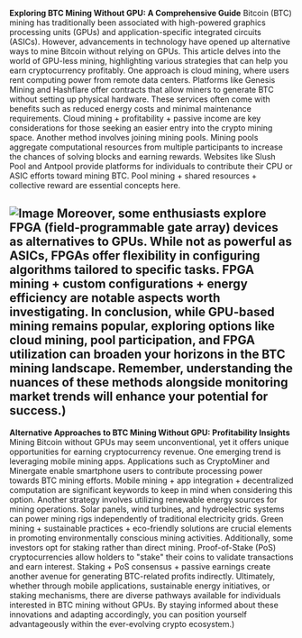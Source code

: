 **Exploring BTC Mining Without GPU: A Comprehensive Guide**
Bitcoin (BTC) mining has traditionally been associated with high-powered graphics processing units (GPUs) and application-specific integrated circuits (ASICs). However, advancements in technology have opened up alternative ways to mine Bitcoin without relying on GPUs. This article delves into the world of GPU-less mining, highlighting various strategies that can help you earn cryptocurrency profitably.
One approach is cloud mining, where users rent computing power from remote data centers. Platforms like Genesis Mining and Hashflare offer contracts that allow miners to generate BTC without setting up physical hardware. These services often come with benefits such as reduced energy costs and minimal maintenance requirements. Cloud mining + profitability + passive income are key considerations for those seeking an easier entry into the crypto mining space.
Another method involves joining mining pools. Mining pools aggregate computational resources from multiple participants to increase the chances of solving blocks and earning rewards. Websites like Slush Pool and Antpool provide platforms for individuals to contribute their CPU or ASIC efforts toward mining BTC. Pool mining + shared resources + collective reward are essential concepts here.

![Image](https://github.com/user-attachments/assets/4a25d116-2220-4385-b08e-f287af8fcbc4)
Moreover, some enthusiasts explore FPGA (field-programmable gate array) devices as alternatives to GPUs. While not as powerful as ASICs, FPGAs offer flexibility in configuring algorithms tailored to specific tasks. FPGA mining + custom configurations + energy efficiency are notable aspects worth investigating.
In conclusion, while GPU-based mining remains popular, exploring options like cloud mining, pool participation, and FPGA utilization can broaden your horizons in the BTC mining landscape. Remember, understanding the nuances of these methods alongside monitoring market trends will enhance your potential for success.)
---
**Alternative Approaches to BTC Mining Without GPU: Profitability Insights**
Mining Bitcoin without GPUs may seem unconventional, yet it offers unique opportunities for earning cryptocurrency revenue. One emerging trend is leveraging mobile mining apps. Applications such as CryptoMiner and Minergate enable smartphone users to contribute processing power towards BTC mining efforts. Mobile mining + app integration + decentralized computation are significant keywords to keep in mind when considering this option.
Another strategy involves utilizing renewable energy sources for mining operations. Solar panels, wind turbines, and hydroelectric systems can power mining rigs independently of traditional electricity grids. Green mining + sustainable practices + eco-friendly solutions are crucial elements in promoting environmentally conscious mining activities.
Additionally, some investors opt for staking rather than direct mining. Proof-of-Stake (PoS) cryptocurrencies allow holders to "stake" their coins to validate transactions and earn interest. Staking + PoS consensus + passive earnings create another avenue for generating BTC-related profits indirectly.
Ultimately, whether through mobile applications, sustainable energy initiatives, or staking mechanisms, there are diverse pathways available for individuals interested in BTC mining without GPUs. By staying informed about these innovations and adapting accordingly, you can position yourself advantageously within the ever-evolving crypto ecosystem.)
